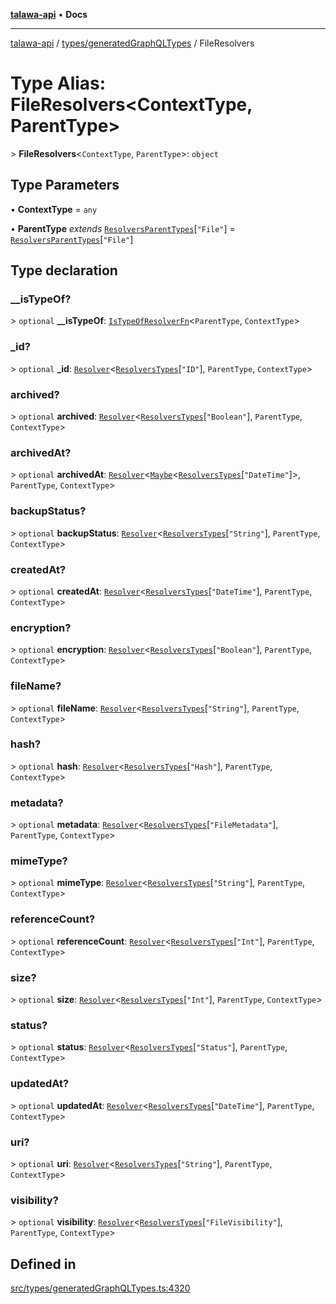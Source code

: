 [**talawa-api**](../../../README.md) • **Docs**

***

[talawa-api](../../../modules.md) / [types/generatedGraphQLTypes](../README.md) / FileResolvers

# Type Alias: FileResolvers\<ContextType, ParentType\>

\> **FileResolvers**\<`ContextType`, `ParentType`\>: `object`

## Type Parameters

• **ContextType** = `any`

• **ParentType** *extends* [`ResolversParentTypes`](ResolversParentTypes.md)\[`"File"`\] = [`ResolversParentTypes`](ResolversParentTypes.md)\[`"File"`\]

## Type declaration

### \_\_isTypeOf?

\> `optional` **\_\_isTypeOf**: [`IsTypeOfResolverFn`](IsTypeOfResolverFn.md)\<`ParentType`, `ContextType`\>

### \_id?

\> `optional` **\_id**: [`Resolver`](Resolver.md)\<[`ResolversTypes`](ResolversTypes.md)\[`"ID"`\], `ParentType`, `ContextType`\>

### archived?

\> `optional` **archived**: [`Resolver`](Resolver.md)\<[`ResolversTypes`](ResolversTypes.md)\[`"Boolean"`\], `ParentType`, `ContextType`\>

### archivedAt?

\> `optional` **archivedAt**: [`Resolver`](Resolver.md)\<[`Maybe`](Maybe.md)\<[`ResolversTypes`](ResolversTypes.md)\[`"DateTime"`\]\>, `ParentType`, `ContextType`\>

### backupStatus?

\> `optional` **backupStatus**: [`Resolver`](Resolver.md)\<[`ResolversTypes`](ResolversTypes.md)\[`"String"`\], `ParentType`, `ContextType`\>

### createdAt?

\> `optional` **createdAt**: [`Resolver`](Resolver.md)\<[`ResolversTypes`](ResolversTypes.md)\[`"DateTime"`\], `ParentType`, `ContextType`\>

### encryption?

\> `optional` **encryption**: [`Resolver`](Resolver.md)\<[`ResolversTypes`](ResolversTypes.md)\[`"Boolean"`\], `ParentType`, `ContextType`\>

### fileName?

\> `optional` **fileName**: [`Resolver`](Resolver.md)\<[`ResolversTypes`](ResolversTypes.md)\[`"String"`\], `ParentType`, `ContextType`\>

### hash?

\> `optional` **hash**: [`Resolver`](Resolver.md)\<[`ResolversTypes`](ResolversTypes.md)\[`"Hash"`\], `ParentType`, `ContextType`\>

### metadata?

\> `optional` **metadata**: [`Resolver`](Resolver.md)\<[`ResolversTypes`](ResolversTypes.md)\[`"FileMetadata"`\], `ParentType`, `ContextType`\>

### mimeType?

\> `optional` **mimeType**: [`Resolver`](Resolver.md)\<[`ResolversTypes`](ResolversTypes.md)\[`"String"`\], `ParentType`, `ContextType`\>

### referenceCount?

\> `optional` **referenceCount**: [`Resolver`](Resolver.md)\<[`ResolversTypes`](ResolversTypes.md)\[`"Int"`\], `ParentType`, `ContextType`\>

### size?

\> `optional` **size**: [`Resolver`](Resolver.md)\<[`ResolversTypes`](ResolversTypes.md)\[`"Int"`\], `ParentType`, `ContextType`\>

### status?

\> `optional` **status**: [`Resolver`](Resolver.md)\<[`ResolversTypes`](ResolversTypes.md)\[`"Status"`\], `ParentType`, `ContextType`\>

### updatedAt?

\> `optional` **updatedAt**: [`Resolver`](Resolver.md)\<[`ResolversTypes`](ResolversTypes.md)\[`"DateTime"`\], `ParentType`, `ContextType`\>

### uri?

\> `optional` **uri**: [`Resolver`](Resolver.md)\<[`ResolversTypes`](ResolversTypes.md)\[`"String"`\], `ParentType`, `ContextType`\>

### visibility?

\> `optional` **visibility**: [`Resolver`](Resolver.md)\<[`ResolversTypes`](ResolversTypes.md)\[`"FileVisibility"`\], `ParentType`, `ContextType`\>

## Defined in

[src/types/generatedGraphQLTypes.ts:4320](https://github.com/PalisadoesFoundation/talawa-api/blob/bba5d82264abb62b9e358a3d3fe1af18a8a8f6e4/src/types/generatedGraphQLTypes.ts#L4320)
